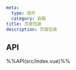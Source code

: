 ```yaml
meta:
  type: 组件
  category: 容器
title: 页面包装
description: 页面包装
```


## API

%%API(src/index.vue)%%

